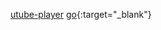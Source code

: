 [utube-player](//mdibenedetto.github.io/utube-player)
[go](//mdibenedetto.github.io/utube-player){:target="_blank"}
